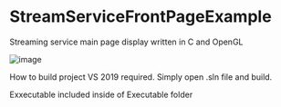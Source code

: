# StreamServiceFrontPageExample
Streaming service main page display written in C and OpenGL

![image](https://user-images.githubusercontent.com/9837282/139517846-3f11ae7e-7b55-4ef0-b61b-138f039bfc44.png)

How to build project
VS 2019 required.
Simply open .sln file and build.

Exxecutable included inside of Executable folder

